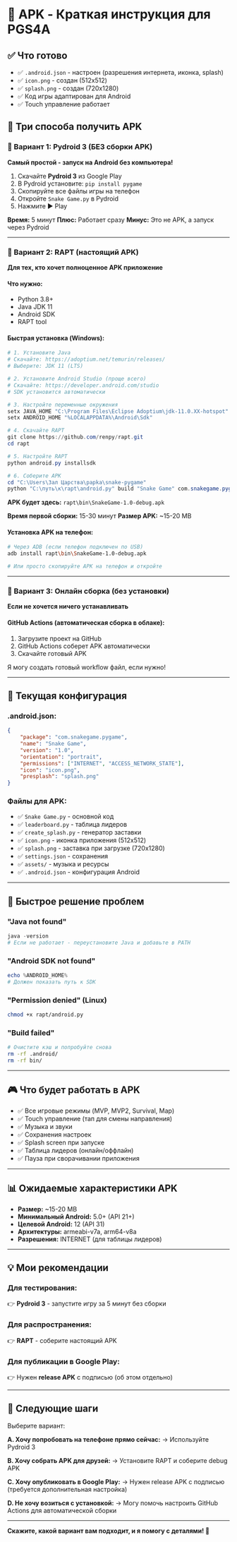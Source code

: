 # 🎯 APK - Краткая инструкция для PGS4A

## ✅ Что готово

- ✅ `.android.json` - настроен (разрешения интернета, иконка, splash)
- ✅ `icon.png` - создан (512x512)
- ✅ `splash.png` - создан (720x1280)
- ✅ Код игры адаптирован для Android
- ✅ Touch управление работает

## 🚀 Три способа получить APK

### 🥇 Вариант 1: Pydroid 3 (БЕЗ сборки APK)

**Самый простой - запуск на Android без компьютера!**

1. Скачайте **Pydroid 3** из Google Play
2. В Pydroid установите: `pip install pygame`
3. Скопируйте все файлы игры на телефон
4. Откройте `Snake Game.py` в Pydroid
5. Нажмите ▶ Play

**Время:** 5 минут
**Плюс:** Работает сразу
**Минус:** Это не APK, а запуск через Pydroid

---

### 🥈 Вариант 2: RAPT (настоящий APK)

**Для тех, кто хочет полноценное APK приложение**

#### Что нужно:
- Python 3.8+
- Java JDK 11
- Android SDK
- RAPT tool

#### Быстрая установка (Windows):

```powershell
# 1. Установите Java
# Скачайте: https://adoptium.net/temurin/releases/
# Выберите: JDK 11 (LTS)

# 2. Установите Android Studio (проще всего)
# Скачайте: https://developer.android.com/studio
# SDK установится автоматически

# 3. Настройте переменные окружения
setx JAVA_HOME "C:\Program Files\Eclipse Adoptium\jdk-11.0.XX-hotspot"
setx ANDROID_HOME "%LOCALAPPDATA%\Android\Sdk"

# 4. Скачайте RAPT
git clone https://github.com/renpy/rapt.git
cd rapt

# 5. Настройте RAPT
python android.py installsdk

# 6. Соберите APK
cd "C:\Users\Зал Царства\papka\snake-pygame"
python "C:\путь\к\rapt\android.py" build "Snake Game" com.snakegame.pygame
```

**APK будет здесь:** `rapt\bin\SnakeGame-1.0-debug.apk`

**Время первой сборки:** 15-30 минут
**Размер APK:** ~15-20 MB

#### Установка APK на телефон:

```bash
# Через ADB (если телефон подключен по USB)
adb install rapt\bin\SnakeGame-1.0-debug.apk

# Или просто скопируйте APK на телефон и откройте
```

---

### 🥉 Вариант 3: Онлайн сборка (без установки)

**Если не хочется ничего устанавливать**

#### GitHub Actions (автоматическая сборка в облаке):

1. Загрузите проект на GitHub
2. GitHub Actions соберет APK автоматически
3. Скачайте готовый APK

Я могу создать готовый workflow файл, если нужно!

---

## 📱 Текущая конфигурация

### .android.json:
```json
{
    "package": "com.snakegame.pygame",
    "name": "Snake Game",
    "version": "1.0",
    "orientation": "portrait",
    "permissions": ["INTERNET", "ACCESS_NETWORK_STATE"],
    "icon": "icon.png",
    "presplash": "splash.png"
}
```

### Файлы для APK:
- ✅ `Snake Game.py` - основной код
- ✅ `leaderboard.py` - таблица лидеров
- ✅ `create_splash.py` - генератор заставки
- ✅ `icon.png` - иконка приложения (512x512)
- ✅ `splash.png` - заставка при загрузке (720x1280)
- ✅ `settings.json` - сохранения
- ✅ `assets/` - музыка и ресурсы
- ✅ `.android.json` - конфигурация Android

---

## 🔧 Быстрое решение проблем

### "Java not found"
```powershell
java -version
# Если не работает - переустановите Java и добавьте в PATH
```

### "Android SDK not found"
```powershell
echo %ANDROID_HOME%
# Должен показать путь к SDK
```

### "Permission denied" (Linux)
```bash
chmod +x rapt/android.py
```

### "Build failed"
```bash
# Очистите кэш и попробуйте снова
rm -rf .android/
rm -rf bin/
```

---

## 🎮 Что будет работать в APK

- ✅ Все игровые режимы (MVP, MVP2, Survival, Map)
- ✅ Touch управление (тап для смены направления)
- ✅ Музыка и звуки
- ✅ Сохранения настроек
- ✅ Splash screen при запуске
- ✅ Таблица лидеров (онлайн/оффлайн)
- ✅ Пауза при сворачивании приложения

---

## 📊 Ожидаемые характеристики APK

- **Размер:** ~15-20 MB
- **Минимальный Android:** 5.0+ (API 21+)
- **Целевой Android:** 12 (API 31)
- **Архитектуры:** armeabi-v7a, arm64-v8a
- **Разрешения:** INTERNET (для таблицы лидеров)

---

## 💡 Мои рекомендации

### Для тестирования:
👉 **Pydroid 3** - запустите игру за 5 минут без сборки

### Для распространения:
👉 **RAPT** - соберите настоящий APK

### Для публикации в Google Play:
👉 Нужен **release APK** с подписью (об этом отдельно)

---

## 📝 Следующие шаги

Выберите вариант:

**A. Хочу попробовать на телефоне прямо сейчас:**
→ Используйте Pydroid 3

**B. Хочу собрать APK для друзей:**
→ Установите RAPT и соберите debug APK

**C. Хочу опубликовать в Google Play:**
→ Нужен release APK с подписью (требуется дополнительная настройка)

**D. Не хочу возиться с установкой:**
→ Могу помочь настроить GitHub Actions для автоматической сборки

---

**Скажите, какой вариант вам подходит, и я помогу с деталями! 🚀**

